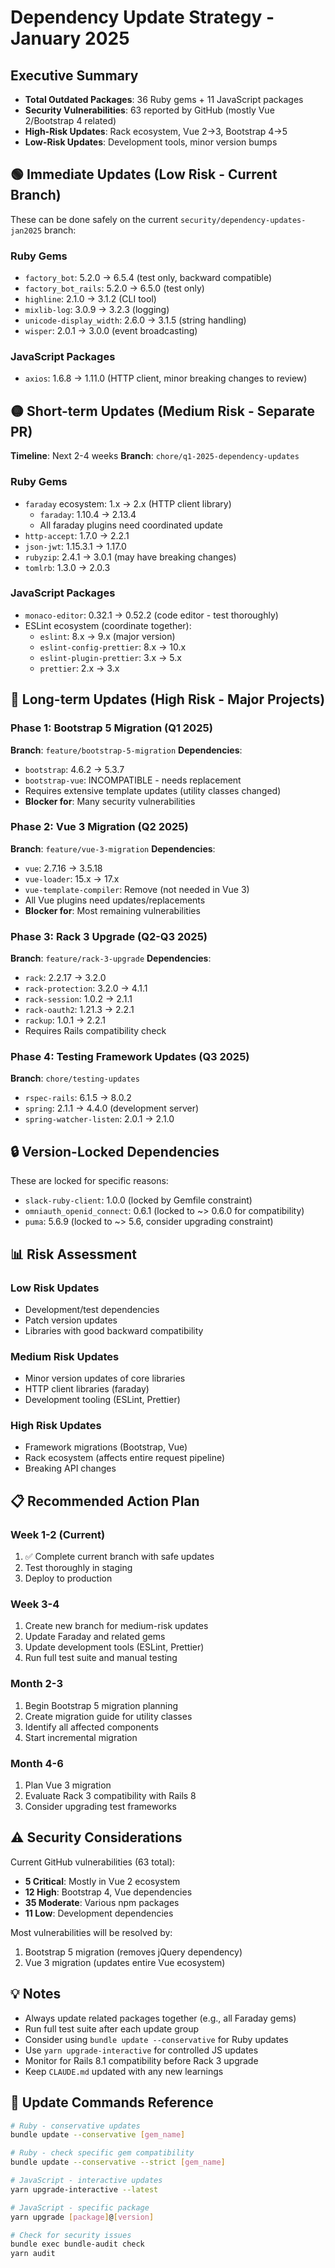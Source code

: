 # Dependency Update Strategy - January 2025

## Executive Summary
- **Total Outdated Packages**: 36 Ruby gems + 11 JavaScript packages
- **Security Vulnerabilities**: 63 reported by GitHub (mostly Vue 2/Bootstrap 4 related)
- **High-Risk Updates**: Rack ecosystem, Vue 2→3, Bootstrap 4→5
- **Low-Risk Updates**: Development tools, minor version bumps

## 🟢 Immediate Updates (Low Risk - Current Branch)
These can be done safely on the current `security/dependency-updates-jan2025` branch:

### Ruby Gems
- `factory_bot`: 5.2.0 → 6.5.4 (test only, backward compatible)
- `factory_bot_rails`: 5.2.0 → 6.5.0 (test only)
- `highline`: 2.1.0 → 3.1.2 (CLI tool)
- `mixlib-log`: 3.0.9 → 3.2.3 (logging)
- `unicode-display_width`: 2.6.0 → 3.1.5 (string handling)
- `wisper`: 2.0.1 → 3.0.0 (event broadcasting)

### JavaScript Packages
- `axios`: 1.6.8 → 1.11.0 (HTTP client, minor breaking changes to review)

## 🟡 Short-term Updates (Medium Risk - Separate PR)
**Timeline**: Next 2-4 weeks
**Branch**: `chore/q1-2025-dependency-updates`

### Ruby Gems
- `faraday` ecosystem: 1.x → 2.x (HTTP client library)
  - `faraday`: 1.10.4 → 2.13.4
  - All faraday plugins need coordinated update
- `http-accept`: 1.7.0 → 2.2.1
- `json-jwt`: 1.15.3.1 → 1.17.0
- `rubyzip`: 2.4.1 → 3.0.1 (may have breaking changes)
- `tomlrb`: 1.3.0 → 2.0.3

### JavaScript Packages
- `monaco-editor`: 0.32.1 → 0.52.2 (code editor - test thoroughly)
- ESLint ecosystem (coordinate together):
  - `eslint`: 8.x → 9.x (major version)
  - `eslint-config-prettier`: 8.x → 10.x
  - `eslint-plugin-prettier`: 3.x → 5.x
  - `prettier`: 2.x → 3.x

## 🔴 Long-term Updates (High Risk - Major Projects)

### Phase 1: Bootstrap 5 Migration (Q1 2025)
**Branch**: `feature/bootstrap-5-migration`
**Dependencies**:
- `bootstrap`: 4.6.2 → 5.3.7
- `bootstrap-vue`: INCOMPATIBLE - needs replacement
- Requires extensive template updates (utility classes changed)
- **Blocker for**: Many security vulnerabilities

### Phase 2: Vue 3 Migration (Q2 2025)
**Branch**: `feature/vue-3-migration`
**Dependencies**:
- `vue`: 2.7.16 → 3.5.18
- `vue-loader`: 15.x → 17.x
- `vue-template-compiler`: Remove (not needed in Vue 3)
- All Vue plugins need updates/replacements
- **Blocker for**: Most remaining vulnerabilities

### Phase 3: Rack 3 Upgrade (Q2-Q3 2025)
**Branch**: `feature/rack-3-upgrade`
**Dependencies**:
- `rack`: 2.2.17 → 3.2.0
- `rack-protection`: 3.2.0 → 4.1.1
- `rack-session`: 1.0.2 → 2.1.1
- `rack-oauth2`: 1.21.3 → 2.2.1
- `rackup`: 1.0.1 → 2.2.1
- Requires Rails compatibility check

### Phase 4: Testing Framework Updates (Q3 2025)
**Branch**: `chore/testing-updates`
- `rspec-rails`: 6.1.5 → 8.0.2
- `spring`: 2.1.1 → 4.4.0 (development server)
- `spring-watcher-listen`: 2.0.1 → 2.1.0

## 🔒 Version-Locked Dependencies
These are locked for specific reasons:

- `slack-ruby-client`: 1.0.0 (locked by Gemfile constraint)
- `omniauth_openid_connect`: 0.6.1 (locked to ~> 0.6.0 for compatibility)
- `puma`: 5.6.9 (locked to ~> 5.6, consider upgrading constraint)

## 📊 Risk Assessment

### Low Risk Updates
- Development/test dependencies
- Patch version updates
- Libraries with good backward compatibility

### Medium Risk Updates
- Minor version updates of core libraries
- HTTP client libraries (faraday)
- Development tooling (ESLint, Prettier)

### High Risk Updates
- Framework migrations (Bootstrap, Vue)
- Rack ecosystem (affects entire request pipeline)
- Breaking API changes

## 📋 Recommended Action Plan

### Week 1-2 (Current)
1. ✅ Complete current branch with safe updates
2. Test thoroughly in staging
3. Deploy to production

### Week 3-4
1. Create new branch for medium-risk updates
2. Update Faraday and related gems
3. Update development tools (ESLint, Prettier)
4. Run full test suite and manual testing

### Month 2-3
1. Begin Bootstrap 5 migration planning
2. Create migration guide for utility classes
3. Identify all affected components
4. Start incremental migration

### Month 4-6
1. Plan Vue 3 migration
2. Evaluate Rack 3 compatibility with Rails 8
3. Consider upgrading test frameworks

## ⚠️ Security Considerations

Current GitHub vulnerabilities (63 total):
- **5 Critical**: Mostly in Vue 2 ecosystem
- **12 High**: Bootstrap 4, Vue dependencies
- **35 Moderate**: Various npm packages
- **11 Low**: Development dependencies

Most vulnerabilities will be resolved by:
1. Bootstrap 5 migration (removes jQuery dependency)
2. Vue 3 migration (updates entire Vue ecosystem)

## 💡 Notes

- Always update related packages together (e.g., all Faraday gems)
- Run full test suite after each update group
- Consider using `bundle update --conservative` for Ruby updates
- Use `yarn upgrade-interactive` for controlled JS updates
- Monitor for Rails 8.1 compatibility before Rack 3 upgrade
- Keep `CLAUDE.md` updated with any new learnings

## 🔄 Update Commands Reference

```bash
# Ruby - conservative updates
bundle update --conservative [gem_name]

# Ruby - check specific gem compatibility
bundle update --conservative --strict [gem_name]

# JavaScript - interactive updates
yarn upgrade-interactive --latest

# JavaScript - specific package
yarn upgrade [package]@[version]

# Check for security issues
bundle exec bundle-audit check
yarn audit
```